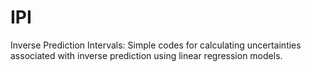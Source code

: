 # IPI
Inverse Prediction Intervals: Simple codes for calculating uncertainties associated with inverse prediction using linear regression models. 
